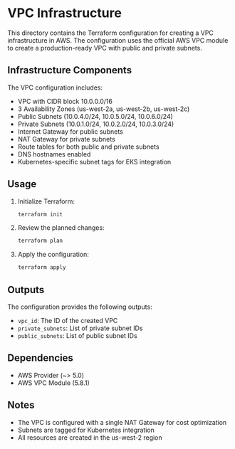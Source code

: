 # VPC Infrastructure

This directory contains the Terraform configuration for creating a VPC infrastructure in AWS. The configuration uses the official AWS VPC module to create a production-ready VPC with public and private subnets.

## Infrastructure Components

The VPC configuration includes:

- VPC with CIDR block 10.0.0.0/16
- 3 Availability Zones (us-west-2a, us-west-2b, us-west-2c)
- Public Subnets (10.0.4.0/24, 10.0.5.0/24, 10.0.6.0/24)
- Private Subnets (10.0.1.0/24, 10.0.2.0/24, 10.0.3.0/24)
- Internet Gateway for public subnets
- NAT Gateway for private subnets
- Route tables for both public and private subnets
- DNS hostnames enabled
- Kubernetes-specific subnet tags for EKS integration

## Usage

1. Initialize Terraform:
   ```bash
   terraform init
   ```

2. Review the planned changes:
   ```bash
   terraform plan
   ```

3. Apply the configuration:
   ```bash
   terraform apply
   ```

## Outputs

The configuration provides the following outputs:

- `vpc_id`: The ID of the created VPC
- `private_subnets`: List of private subnet IDs
- `public_subnets`: List of public subnet IDs

## Dependencies

- AWS Provider (~> 5.0)
- AWS VPC Module (5.8.1)

## Notes

- The VPC is configured with a single NAT Gateway for cost optimization
- Subnets are tagged for Kubernetes integration
- All resources are created in the us-west-2 region 
